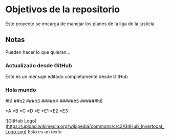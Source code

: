 # Objetivos de la repositorio

Este proyecto se encarga de manejar los planes de la liga de la justicia


## Notas
Pueden hacer lo que quieran...

### Actualizado desde GitHub
Este es un mensaje editado completamente desde GitHub

### Hola mundo

#h1
##h2
###h3
####h4
#####h5
######h6

*A
*B
*C
*D
*E
  *E1
  *E2
  *E3

![GitHub Logo] (https://upload.wikimedia.org/wikipedia/commons/c/c2/GitHub_Invertocat_Logo.svg)
*Esto* es un _texto_
